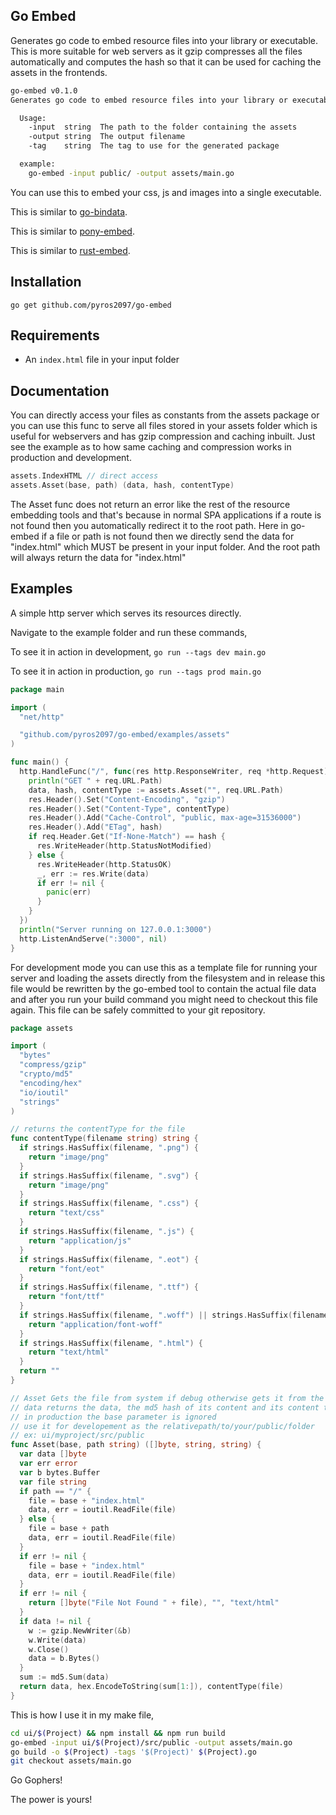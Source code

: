 ## Go Embed
Generates go code to embed resource files into your library or executable.
This is more suitable for web servers as it gzip compresses all the files
automatically and computes the hash so that it can be used for caching the
assets in the frontends.

```bash
go-embed v0.1.0
Generates go code to embed resource files into your library or executable

  Usage:
    -input  string  The path to the folder containing the assets
    -output string  The output filename
    -tag    string  The tag to use for the generated package

  example:
    go-embed -input public/ -output assets/main.go
```

You can use this to embed your css, js and images into a single executable.

This is similar to [go-bindata](https://github.com/jteeuwen/go-bindata).

This is similar to [pony-embed](https://github.com/pyros2097/pony-embed).

This is similar to [rust-embed](https://github.com/pyros2097/rust-embed).

## Installation
```
go get github.com/pyros2097/go-embed
```
## Requirements
* An `index.html` file in your input folder

## Documentation
You can directly access your files as constants from the assets package or
you can use this func to serve all files stored in your assets folder which is useful for webservers and has gzip compression and caching inbuilt. Just see the example as to how same caching and compression works in
production and development.
```go
assets.IndexHTML // direct access
assets.Asset(base, path) (data, hash, contentType)
```
The Asset func does not return an error like the rest of the resource embedding tools and that's because in normal SPA applications if a route is not found then you automatically redirect it to the root path.
Here in go-embed if a file or path is not found then we directly send the 
data for "index.html" which MUST be present in your input folder.
And the root path will always return the data for "index.html"

## Examples
A simple http server which serves its resources directly.

Navigate to the example folder and run these commands,

To see it in action in development,
`go run --tags dev main.go`

To see it in action in production,
`go run --tags prod main.go`

```go
package main

import (
  "net/http"

  "github.com/pyros2097/go-embed/examples/assets"
)

func main() {
  http.HandleFunc("/", func(res http.ResponseWriter, req *http.Request) {
    println("GET " + req.URL.Path)
    data, hash, contentType := assets.Asset("", req.URL.Path)
    res.Header().Set("Content-Encoding", "gzip")
    res.Header().Set("Content-Type", contentType)
    res.Header().Add("Cache-Control", "public, max-age=31536000")
    res.Header().Add("ETag", hash)
    if req.Header.Get("If-None-Match") == hash {
      res.WriteHeader(http.StatusNotModified)
    } else {
      res.WriteHeader(http.StatusOK)
      _, err := res.Write(data)
      if err != nil {
        panic(err)
      }
    }
  })
  println("Server running on 127.0.0.1:3000")
  http.ListenAndServe(":3000", nil)
}
```

For development mode you can use this as a template file for running your
server and loading the assets directly from the filesystem and in release
this file would be rewritten by the go-embed tool to contain the actual file
data and after you run your build command you might need  to checkout this file
again. This file can be safely committed to your git repository.
```go
package assets

import (
  "bytes"
  "compress/gzip"
  "crypto/md5"
  "encoding/hex"
  "io/ioutil"
  "strings"
)

// returns the contentType for the file
func contentType(filename string) string {
  if strings.HasSuffix(filename, ".png") {
    return "image/png"
  }
  if strings.HasSuffix(filename, ".svg") {
    return "image/png"
  }
  if strings.HasSuffix(filename, ".css") {
    return "text/css"
  }
  if strings.HasSuffix(filename, ".js") {
    return "application/js"
  }
  if strings.HasSuffix(filename, ".eot") {
    return "font/eot"
  }
  if strings.HasSuffix(filename, ".ttf") {
    return "font/ttf"
  }
  if strings.HasSuffix(filename, ".woff") || strings.HasSuffix(filename, ".woff2") {
    return "application/font-woff"
  }
  if strings.HasSuffix(filename, ".html") {
    return "text/html"
  }
  return ""
}

// Asset Gets the file from system if debug otherwise gets it from the stored
// data returns the data, the md5 hash of its content and its content type
// in production the base parameter is ignored
// use it for developement as the relativepath/to/your/public/folder
// ex: ui/myproject/src/public
func Asset(base, path string) ([]byte, string, string) {
  var data []byte
  var err error
  var b bytes.Buffer
  var file string
  if path == "/" {
    file = base + "index.html"
    data, err = ioutil.ReadFile(file)
  } else {
    file = base + path
    data, err = ioutil.ReadFile(file)
  }
  if err != nil {
    file = base + "index.html"
    data, err = ioutil.ReadFile(file)
  }
  if err != nil {
    return []byte("File Not Found " + file), "", "text/html"
  }
  if data != nil {
    w := gzip.NewWriter(&b)
    w.Write(data)
    w.Close()
    data = b.Bytes()
  }
  sum := md5.Sum(data)
  return data, hex.EncodeToString(sum[1:]), contentType(file)
}
```
This is how I use it in my make file,
```bash
cd ui/$(Project) && npm install && npm run build
go-embed -input ui/$(Project)/src/public -output assets/main.go
go build -o $(Project) -tags '$(Project)' $(Project).go
git checkout assets/main.go
```

Go Gophers!

The power is yours!
